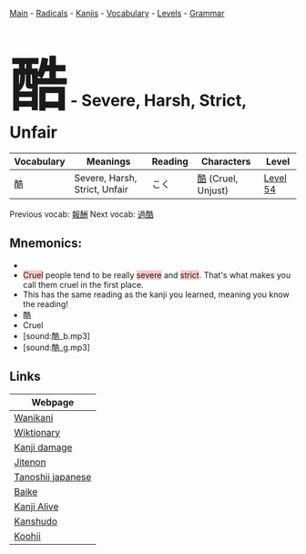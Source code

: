 <style> bigfont {font-size: 100px}</style>
[Main](../README.md) -
[Radicals](../radicals.md) -
[Kanjis](../kanjis.md) -
[Vocabulary](../vocabulary.md) -
[Levels](../levels.md) -
[Grammar](../grammar.md)
# <bigfont> 酷</bigfont> - Severe, Harsh, Strict, Unfair 

| Vocabulary | Meanings | Reading | Characters | Level |
| --- | --- | --- | --- | --- |
| 酷 | Severe, Harsh, Strict, Unfair | こく |  [酷](../kanjis/酷.md) (Cruel, Unjust) | [Level 54](../levels/wk_level54.md) |

Previous vocab: [報酬](報酬.md) Next vocab: [過酷](過酷.md) 

## Mnemonics:

* 
* <span style="background-color:#ffcccb"> Cruel</span> people tend to be really <span style="background-color:#ffcccb"> severe</span> and <span style="background-color:#ffcccb"> strict</span>. That's what makes you call them cruel in the first place.
* This has the same reading as the kanji you learned, meaning you know the reading!
* 酷
* Cruel
* [sound:酷_b.mp3]
* [sound:酷_g.mp3]


## Links 

| Webpage |
| --- |
| [Wanikani          ](https://www.wanikani.com/kanji/酷) |
| [Wiktionary        ](https://en.wiktionary.org/wiki/酷) |
| [Kanji damage      ](http://www.kanjidamage.com/kanji/search?utf8=✓&q=酷) |
| [Jitenon           ](https://jitenon.com/kanji/酷) |
| [Tanoshii japanese ](https://www.tanoshiijapanese.com/dictionary/kanji.cfm?k=酷) |
| [Baike             ](https://baike.baidu.com/item/酷) |
| [Kanji Alive       ](https://app.kanjialive.com/酷) |
| [Kanshudo          ](https://www.kanshudo.com/searchmn?q=酷) |
| [Koohii            ](https://kanji.koohii.com/study/kanji/酷) |
